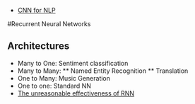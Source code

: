 * [CNN for NLP](http://www.wildml.com/2015/11/understanding-convolutional-neural-networks-for-nlp)

#Recurrent Neural Networks
## Architectures
* Many to One: Sentiment classification
* Many to Many: 
** Named Entity Recognition
** Translation
* One to Many: Music Generation
* One to one: Standard NN
* [The unreasonable effectiveness of RNN](http://karpathy.github.io/2015/05/21/rnn-effectiveness/)
